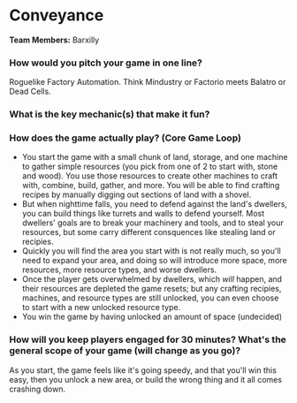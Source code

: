 # Conveyance

**Team Members:** Barxilly

### How would you pitch your game in one line?
Roguelike Factory Automation. Think Mindustry or Factorio meets Balatro or Dead Cells.

### What is the key mechanic(s) that make it fun?


### How does the game actually play? (Core Game Loop)
- You start the game with a small chunk of land, storage, and one machine to gather simple resources (you pick from one of 2 to start with, stone and wood). You use those resources to create other machines to craft with, combine, build, gather, and more. You will be able to find crafting recipes by manually digging out sections of land with a shovel.
- But when nighttime falls, you need to defend against the land's dwellers, you
can build things like turrets and walls to defend yourself. Most dwellers' goals are to break your machinery and tools, and to steal your resources, but some carry different consquences like stealing land or recipies.
- Quickly you will find the area you start with is not really much, so
you'll need to expand your area, and doing so will introduce more space, more resources, more resource types, and worse dwellers.
- Once the player gets overwhelmed by dwellers, which *will* happen, and their resources are depleted the game resets; but any crafting recipies, machines,
and resource types are still unlocked, you can even choose to start with a new unlocked resource type.
- You win the game by having unlocked an amount of space (undecided)

### How will you keep players engaged for 30 minutes? What's the general scope of your game (will change as you go)?
As you start, the game feels like it's going speedy, and that you'll win this easy, then you unlock a new area, or build the wrong thing and it all comes crashing down. 
